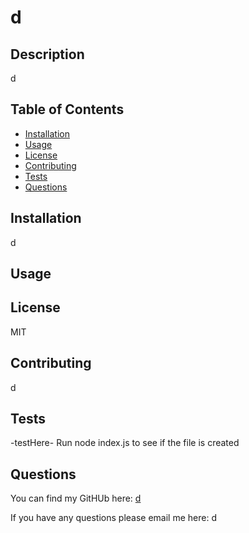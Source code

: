 
  # d

  ## Description
  
  d
  
  ## Table of Contents
  * [Installation](#installation)
  * [Usage](#usage)
  * [License](#license)
  * [Contributing](#contributing)
  * [Tests](#tests)
  * [Questions](#questions)
  
  ## Installation
  
  d
  
  ## Usage
  
  
  
  ## License
  
  MIT
  
  ## Contributing
  
  d
  
  ## Tests
  
  -testHere- Run node index.js to see if the file is created
  
  ## Questions
  
  You can find my GitHUb here: [d](https://github.com/d)

  If you have any questions please email me here: d


